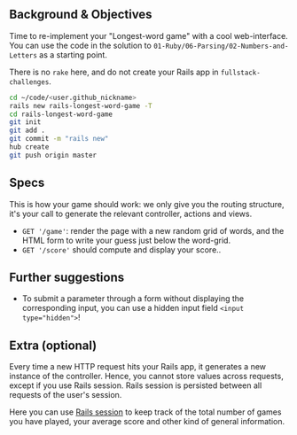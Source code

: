 ## Background & Objectives

Time to re-implement your "Longest-word game" with a cool web-interface. You can use the code in the solution to `01-Ruby/06-Parsing/02-Numbers-and-Letters` as a starting point.

There is no `rake` here, and do not create your Rails app in `fullstack-challenges`.

```bash
cd ~/code/<user.github_nickname>
rails new rails-longest-word-game -T
cd rails-longest-word-game
git init
git add .
git commit -m "rails new"
hub create
git push origin master
```

## Specs

This is how your game should work: we only give you the routing structure, it's your call to generate the relevant controller, actions and views.

- `GET '/game'`: render the page with a new random grid of words, and the HTML form to write your guess just below the word-grid.
- `GET '/score'` should compute and display your score..

## Further suggestions

- To submit a parameter through a form without displaying the corresponding input, you can use a hidden input field `<input type="hidden">`!

## Extra (optional)

Every time a new HTTP request hits your Rails app, it generates a new instance of the controller. Hence, you cannot store values across requests, except if you use Rails session. Rails session is persisted between all requests of the user's session.

Here you can use [Rails session](http://guides.rubyonrails.org/action_controller_overview.html#session) to keep track of the total number of games you have played, your average score and other kind of general information.
